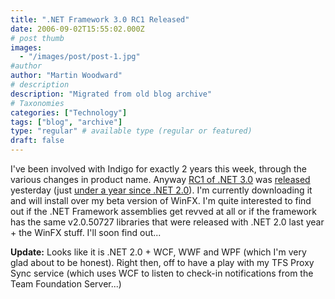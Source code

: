 ```yaml
---
title: ".NET Framework 3.0 RC1 Released"
date: 2006-09-02T15:55:02.000Z
# post thumb
images:
  - "/images/post/post-1.jpg"
#author
author: "Martin Woodward"
# description
description: "Migrated from old blog archive"
# Taxonomies
categories: ["Technology"]
tags: ["blog", "archive"]
type: "regular" # available type (regular or featured)
draft: false
---
```


I've been involved with Indigo for exactly 2 years this week, through the various changes in product name.  Anyway [RC1 of .NET 3.0](http://www.microsoft.com/downloads/details.aspx?FamilyId=19E21845-F5E3-4387-95FF-66788825C1AF&displaylang=en) was [released](http://www.microsoft.com/downloads/details.aspx?FamilyId=19E21845-F5E3-4387-95FF-66788825C1AF&displaylang=en) yesterday (just [under a year since .NET 2.0](http://www.woodwardweb.com/vsts/000146.html)).  I'm currently downloading it and will install over my beta version of WinFX.  I'm quite interested to find out if the .NET Framework assemblies get revved at all or if the framework has the same v2.0.50727 libraries that were released with .NET 2.0 last year + the WinFX stuff.  I'll soon find out... 

**Update:** Looks like it is .NET 2.0 + WCF, WWF and WPF (which I'm very glad about to be honest).  Right then, off to have a play with my TFS Proxy Sync service (which uses WCF to listen to check-in notifications from the Team Foundation Server...)